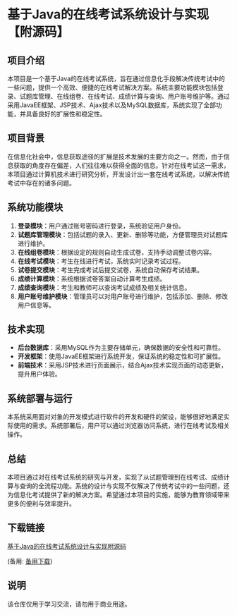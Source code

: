 # 基于Java的在线考试系统设计与实现【附源码】

## 项目介绍

本项目是一个基于Java的在线考试系统，旨在通过信息化手段解决传统考试中的一些问题，提供一个高效、便捷的在线考试解决方案。系统主要功能模块包括登录、试题库管理、在线组卷、在线考试、成绩计算与查询、用户账号维护等。通过采用JavaEE框架、JSP技术、Ajax技术以及MySQL数据库，系统实现了全部功能，并具备良好的扩展性和稳定性。

## 项目背景

在信息化社会中，信息获取途径的扩展是技术发展的主要方向之一。然而，由于信息获取的角度存在偏差，人们往往难以获得全面的信息。针对在线考试这一需求，本项目通过计算机技术进行研究分析，开发设计出一套在线考试系统，以解决传统考试中存在的诸多问题。

## 系统功能模块

1. **登录模块**：用户通过账号密码进行登录，系统验证用户身份。
2. **试题库管理模块**：包括试题的录入、更新、删除等功能，方便管理员对试题库进行维护。
3. **在线组卷模块**：根据设定的规则自动生成试卷，支持手动调整试卷内容。
4. **在线考试模块**：考生在线进行考试，系统实时记录考试过程。
5. **试卷提交模块**：考生完成考试后提交试卷，系统自动保存考试结果。
6. **成绩计算模块**：系统根据试卷答案自动计算考生成绩。
7. **成绩查询模块**：考生和教师可以查询考试成绩及相关统计信息。
8. **用户账号维护模块**：管理员可以对用户账号进行维护，包括添加、删除、修改用户信息等。

## 技术实现

- **后台数据库**：采用MySQL作为主要存储单元，确保数据的安全性和可靠性。
- **开发框架**：使用JavaEE框架进行系统开发，保证系统的稳定性和可扩展性。
- **前端技术**：采用JSP技术进行页面展示，结合Ajax技术实现页面的动态更新，提升用户体验。

## 系统部署与运行

本系统采用面对对象的开发模式进行软件的开发和硬件的架设，能够很好地满足实际使用的需求。系统部署后，用户可以通过浏览器访问系统，进行在线考试及相关操作。

## 总结

本项目通过对在线考试系统的研究与开发，实现了从试题管理到在线考试、成绩计算与查询的全流程功能。系统的设计与实现不仅解决了传统考试中的一些问题，还为信息化考试提供了新的解决方案。希望通过本项目的实施，能够为教育领域带来更多的便利与效率提升。

## 下载链接
[基于Java的在线考试系统设计与实现附源码](https://pan.quark.cn/s/2a592e875fd1) 

(备用: [备用下载](https://pan.baidu.com/s/1B1QQHwPwHoZuntO5eRf9tQ?pwd=1234))

## 说明

该仓库仅用于学习交流，请勿用于商业用途。
